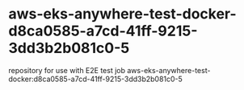 # aws-eks-anywhere-test-docker-d8ca0585-a7cd-41ff-9215-3dd3b2b081c0-5
repository for use with E2E test job aws-eks-anywhere-test-docker:d8ca0585-a7cd-41ff-9215-3dd3b2b081c0-5
